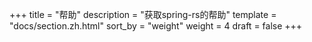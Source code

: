 +++
title = "帮助"
description = "获取spring-rs的帮助"
template = "docs/section.zh.html"
sort_by = "weight"
weight = 4
draft = false
+++
